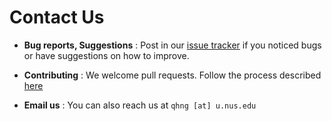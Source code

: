 # Contact Us

* **Bug reports, Suggestions** : Post in our [issue tracker](https://github.com/CS2103AUG2016-T14-C2/main/issues)
  if you noticed bugs or have suggestions on how to improve.

* **Contributing** : We welcome pull requests. Follow the process described [here](https://github.com/oss-generic/process)

* **Email us** : You can also reach us at `qhng [at] u.nus.edu`
